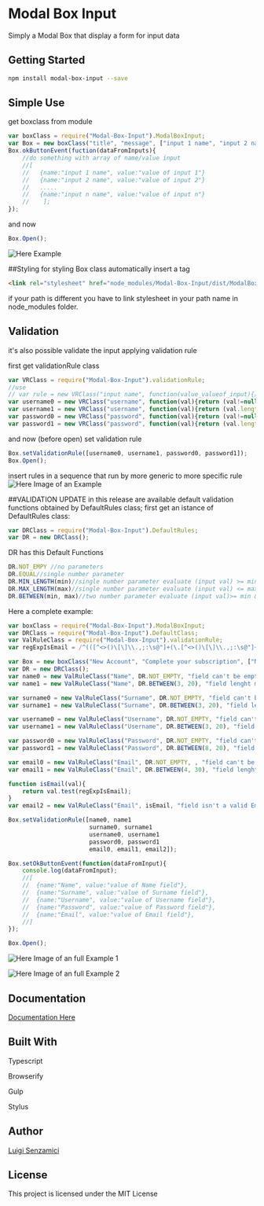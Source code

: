 # Modal Box Input

Simply a Modal Box that display a form for input data

## Getting Started
```bash
npm install modal-box-input --save
```
## Simple Use

get boxclass from module
```javascript
var boxClass = require("Modal-Box-Input").ModalBoxInput;
var Box = new boxClass("title", "message", ["input 1 name", "input 2 name" ... "input n name"], ["ok button text", "reset button text"]);
Box.okButtonEvent(fuction(dataFromInputs){
    //do something with array of name/value input
    //[
    //   {name:"input 1 name", value:"value of input 1"}
    //   {name:"input 2 name", value:"value of input 2"}
    //   ..... 
    //   {name:"input n name", value:"value of input n"} 
    //    ];
});
```
and now
```javascript
Box.Open();
```
![Here Example](http://LuigiSenzamici.com/Content/Images/BoxInputExample.PNG)

##Styling
for styling Box class automatically insert a tag
```html
<link rel="stylesheet" href="node_modules/Modal-Box-Input/dist/ModalBoxInput.css">
```
if your path is different you have to link stylesheet in your path name in node_modules folder.

## Validation
it's also possible validate the input applying validation rule

first get validationRule class
```javascript
var VRClass = require("Modal-Box-Input").validationRule;
//use
// var rule = new VRClass("input name", function(value_valueof_input){//code that return a boolean}, "error message");
var username0 = new VRClass("username", function(val){return (val!=null && val!=undefined && val.length>0)?true:false;}, "field can't be empty");
var username1 = new VRClass("username", function(val){return (val.length>3)?true:false;}, "field length must be > 3");
var password0 = new VRClass("password", function(val){return (val!=null && val!=undefined && val.length>0)?true:false;}, "field can't be empty");
var password1 = new VRClass("password", function(val){return (val.length>3)?true:false;}, "field length must be > 3");
```
and now (before open) set validation rule
```javascript
Box.setValidationRule([username0, username1, password0, password1]);
Box.Open();
```
insert rules in a sequence that run by more generic to more specific rule 
![Here Image of an Example](http://LuigiSenzamici.com/Content/Images/BoxInputErrorExample.PNG)

##VALIDATION UPDATE
in this release are available default validation functions obtained by DefaultRules class;
first get an istance of DefaultRules class:
```javascript
var DRClass = require("Modal-Box-Input").DefaultRules;
var DR = new DRClass();
```
DR has this Default Functions
```javascript
DR.NOT_EMPY //no parameters
DR.EQUAL//single number parameter 
DR.MIN_LENGTH(min)//single number parameter evaluate (input val) >= min
DR.MAX_LENGTH(max)//single number parameter evaluate (input val) <= max
DR.BETWEEN(min, max)//two number parameter evaluate (input val)>= min && (input val)<= max
```
Here a complete example:
```javascript
var boxClass = require("Modal-Box-Input").ModalBoxInput;
var DRClass = require("Modal-Box-Input").DefaultClass;
var ValRuleClass = require("Modal-Box-Input").validationRule;
var regExpIsEmail = /^(([^<>()\[\]\\.,;:\s@"]+(\.[^<>()\[\]\\.,;:\s@"]+)*)|(".+"))@((\[[0-9]{1,3}\.[0-9]{1,3}\.[0-9]{1,3}\.[0-9]{1,3}])|(([a-zA-Z\-0-9]+\.)+[a-zA-Z]{2,}))$/;

var Box = new boxClass("New Account", "Complete your subscription", ["Name", "Surname", "Username", "Password", "Email"]);
var DR = new DRClass();
var name0 = new ValRuleClass("Name", DR.NOT_EMPTY, "field can't be empty");
var name1 = new ValRuleClass("Name", DR.BETWEEN(3, 20), "field lenght must be >= 3 && <= 20");

var surname0 = new ValRuleClass("Surname", DR.NOT_EMPTY, "field can't be empty");
var surname1 = new ValRuleClass("Surname", DR.BETWEEN(3, 20), "field lenght must be >= 3 && <= 20");

var username0 = new ValRuleClass("Username", DR.NOT_EMPTY, "field can't be empty");
var username1 = new ValRuleClass("Username", DR.BETWEEN(3, 20), "field lenght must be >= 3 && <= 20");

var password0 = new ValRuleClass("Password", DR.NOT_EMPTY, "field can't be empty");
var password1 = new ValRuleClass("Password", DR.BETWEEN(8, 20), "field lenght must be >= 8 && <= 20");

var email0 = new ValRuleClass("Email", DR.NOT_EMPTY, , "field can't be empty");
var email1 = new ValRuleClass("Email", DR.BETWEEN(4, 30), "field lenght must be >= 4 && <= 30");

function isEmail(val){
    return val.test(regExpIsEmail);
}
var email2 = new ValRuleClass("Email", isEmail, "field isn't a valid Email");

Box.setValidationRule([name0, name1
                       surname0, surname1
                       username0, username1
                       password0, password1
                       email0, email1, email2]);

Box.setOkButtonEvent(function(dataFromInput){
    console.log(dataFromInput);
    //[
    //  {name:"Name", value:"value of Name field"},
    //  {name:"Surname", value:"value of Surname field"},
    //  {name:"Username", value:"value of Username field"},
    //  {name:"Password", value:"value of Password field"},
    //  {name:"Email", value:"value of Email field"},
    //]
});

Box.Open();
```
![Here Image of an full Example 1](http://LuigiSenzamici.com/Content/Images/BoxInputErrorExample1.PNG)

![Here Image of an full Example 2](http://LuigiSenzamici.com/Content/Images/BoxInputErrorExample2.PNG)




## Documentation

[Documentation Here](http://luigisenzamici.com/Documentazione/ModalBoxInput/modules/_modalboxinput_.html)

## Built With
Typescript

Browserify

Gulp

Stylus
## Author

[Luigi Senzamici](http://luigisenzamici.com)


## License

This project is licensed under the MIT License 



